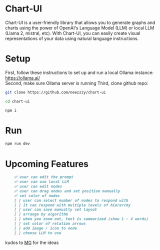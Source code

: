 # Chart-UI

Chart-UI is a user-friendly library that
allows you to generate graphs and charts using the power of OpenAI's Language Model (LLM) or local LLM (Llama 2, mistral, etc). With Chart-UI, you can easily create visual representations of your data using natural language instructions.

# Setup
First, follow these instructions to set up and run a local Ollama instance: https://ollama.ai/ <br/>
Second, make sure Ollama server is running
Third, clone github repo:

```bash
git clone https://github.com/neezzzy/chart-ui
```
```bash
cd chart-ui
```
```bash
npm i
```
# Run
```bash
npm run dev
```

# Upcoming Features

```markdown
    ✅ user can edit the prompt
    ✅ user can use local LLM
    ✅ user can edit nodes
    ✅ user can drag nodes and set position manually
    ✅ set color of nodes
    [ ] user can select number of nodes to respond with
    [ ] it can respond with multiple levels of hierarchy
    [ ] user can save manually set layout
    [ ] arrange by algorithm
    [ ] when you zoom out, text is summarized (show 1 - 4 words)
    [ ] set color of relation arrows
    [ ] add image / icon to node
    [ ] choose LLM to use
```

kudos to [MG] for the ideas

[MG]: https://github.com/mdroidian
